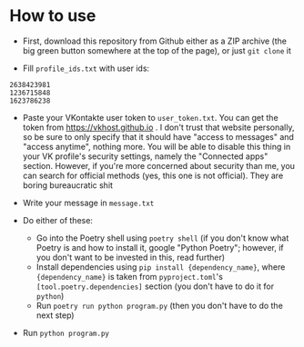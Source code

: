 # How to use

* First, download this repository from Github either as a ZIP archive (the big green button somewhere at the top of the page), or just `git clone` it

* Fill `profile_ids.txt` with user ids:

```
2638423981
1236715848
1623786238
```

* Paste your VKontakte user token to `user_token.txt`. You can get the token from https://vkhost.github.io . I don't trust that website personally, so be sure to only specify that it should have "access to messages" and "access anytime", nothing more. You will be able to disable this thing in your VK profile's security settings, namely the "Connected apps" section. However, if you're more concerned about security than me, you can search for official methods (yes, this one is not official). They are boring bureaucratic shit

* Write your message in `message.txt`

* Do either of these:
    * Go into the Poetry shell using `poetry shell` (if you don't know what Poetry is and how to install it, google "Python Poetry"; however, if you don't want to be invested in this, read further)
    * Install dependencies using `pip install {dependency_name}`, where `{dependency_name}` is taken from `pyproject.toml`'s `[tool.poetry.dependencies]` section (you don't have to do it for `python`)
    * Run `poetry run python program.py` (then you don't have to do the next step)

* Run `python program.py`
